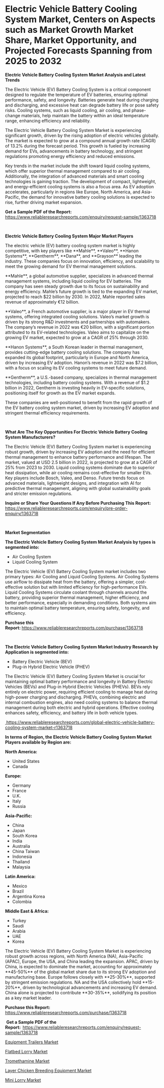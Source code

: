 <p><h1>Electric Vehicle Battery Cooling System Market, Centers on Aspects such as Market Growth Market Share, Market Opportunity, and Projected Forecasts Spanning from 2025 to 2032</h1></p><p><strong>Electric Vehicle Battery Cooling System Market Analysis and Latest Trends</strong></p>
<p><p>The Electric Vehicle (EV) Battery Cooling System is a critical component designed to regulate the temperature of EV batteries, ensuring optimal performance, safety, and longevity. Batteries generate heat during charging and discharging, and excessive heat can degrade battery life or pose safety risks. Cooling systems, such as liquid cooling, air cooling, and phase-change materials, help maintain the battery within an ideal temperature range, enhancing efficiency and reliability.</p><p>The Electric Vehicle Battery Cooling System Market is experiencing significant growth, driven by the rising adoption of electric vehicles globally. The market is expected to grow at a compound annual growth rate (CAGR) of 13.2% during the forecast period. This growth is fueled by increasing demand for EVs, advancements in battery technology, and stringent regulations promoting energy efficiency and reduced emissions.</p><p>Key trends in the market include the shift toward liquid cooling systems, which offer superior thermal management compared to air cooling. Additionally, the integration of advanced materials and smart cooling technologies is gaining traction. The development of compact, lightweight, and energy-efficient cooling systems is also a focus area. As EV adoption accelerates, particularly in regions like Europe, North America, and Asia-Pacific, the demand for innovative battery cooling solutions is expected to rise, further driving market expansion.</p></p>
<p><strong>Get a Sample PDF of the Report:&nbsp;</strong> <a href="https://www.reliableresearchreports.com/enquiry/request-sample/1363718?utm_campaign=24&utm_medium=2&utm_source=Github&utm_content=ia&utm_term=22012025&utm_id=electric-vehicle-battery-cooling-system">https://www.reliableresearchreports.com/enquiry/request-sample/1363718</a></p>
<p>&nbsp;</p>
<p><strong>Electric Vehicle Battery Cooling System Major Market Players</strong></p>
<p><p>The electric vehicle (EV) battery cooling system market is highly competitive, with key players like **Mahle**, **Valeo**, **Hanon Systems**, **Gentherm**, **Dana**, and **Grayson** leading the industry. These companies focus on innovation, efficiency, and scalability to meet the growing demand for EV thermal management solutions.</p><p>**Mahle**, a global automotive supplier, specializes in advanced thermal management systems, including liquid cooling for EV batteries. The company has seen steady growth due to its focus on sustainability and energy efficiency. Mahle’s future growth is tied to the expanding EV market, projected to reach $22 billion by 2030. In 2022, Mahle reported sales revenue of approximately €12 billion.</p><p>**Valeo**, a French automotive supplier, is a major player in EV thermal systems, offering integrated cooling solutions. Valeo’s market growth is driven by its strong R&D investments and partnerships with automakers. The company’s revenue in 2022 was €20 billion, with a significant portion attributed to its EV-related technologies. Valeo aims to capitalize on the growing EV market, expected to grow at a CAGR of 25% through 2030.</p><p>**Hanon Systems**, a South Korean leader in thermal management, provides cutting-edge battery cooling solutions. The company has expanded its global footprint, particularly in Europe and North America, driven by increasing EV adoption. Hanon’s revenue in 2022 was $7.2 billion, with a focus on scaling its EV cooling systems to meet future demand.</p><p>**Gentherm**, a U.S.-based company, specializes in thermal management technologies, including battery cooling systems. With a revenue of $1.2 billion in 2022, Gentherm is investing heavily in EV-specific solutions, positioning itself for growth as the EV market expands.</p><p>These companies are well-positioned to benefit from the rapid growth of the EV battery cooling system market, driven by increasing EV adoption and stringent thermal efficiency requirements.</p></p>
<p>&nbsp;</p>
<p><strong>What Are The Key Opportunities For Electric Vehicle Battery Cooling System Manufacturers?</strong></p>
<p><p>The Electric Vehicle (EV) Battery Cooling System market is experiencing robust growth, driven by increasing EV adoption and the need for efficient thermal management to enhance battery performance and lifespan. The market, valued at USD 2.5 billion in 2022, is projected to grow at a CAGR of 25% from 2023 to 2030. Liquid cooling systems dominate due to superior heat dissipation, while air cooling remains cost-effective for smaller EVs. Key players include Bosch, Valeo, and Denso. Future trends focus on advanced materials, lightweight designs, and integration with AI for predictive thermal management, aligning with global sustainability goals and stricter emission regulations.</p></p>
<p><strong>Inquire or Share Your Questions If Any Before Purchasing This Report:</strong> <a href="https://www.reliableresearchreports.com/enquiry/pre-order-enquiry/1363718?utm_campaign=24&utm_medium=2&utm_source=Github&utm_content=ia&utm_term=22012025&utm_id=electric-vehicle-battery-cooling-system">https://www.reliableresearchreports.com/enquiry/pre-order-enquiry/1363718</a></p>
<p>&nbsp;</p>
<p><strong>Market Segmentation</strong></p>
<p><strong>The Electric Vehicle Battery Cooling System Market Analysis by types is segmented into:</strong></p>
<p><ul><li>Air Cooling System</li><li>Liquid Cooling System</li></ul></p>
<p><p>The Electric Vehicle (EV) Battery Cooling System market includes two primary types: Air Cooling and Liquid Cooling Systems. Air Cooling Systems use airflow to dissipate heat from the battery, offering a simpler, cost-effective solution but with limited efficiency for high-performance EVs. Liquid Cooling Systems circulate coolant through channels around the battery, providing superior thermal management, higher efficiency, and better performance, especially in demanding conditions. Both systems aim to maintain optimal battery temperature, ensuring safety, longevity, and efficiency.</p></p>
<p><strong>Purchase this Report:&nbsp;</strong><a href="https://www.reliableresearchreports.com/purchase/1363718?utm_campaign=24&utm_medium=2&utm_source=Github&utm_content=ia&utm_term=22012025&utm_id=electric-vehicle-battery-cooling-system">https://www.reliableresearchreports.com/purchase/1363718</a></p>
<p>&nbsp;</p>
<p><strong>The Electric Vehicle Battery Cooling System Market Industry Research by Application is segmented into:</strong></p>
<p><ul><li>Battery Electric Vehicle (BEV)</li><li>Plug-in Hybrid Electric Vehicle (PHEV)</li></ul></p>
<p><p>The Electric Vehicle (EV) Battery Cooling System Market is crucial for maintaining optimal battery performance and longevity in Battery Electric Vehicles (BEVs) and Plug-in Hybrid Electric Vehicles (PHEVs). BEVs rely entirely on electric power, requiring efficient cooling to manage heat during high-power charging and discharging. PHEVs, combining electric and internal combustion engines, also need cooling systems to balance thermal management during both electric and hybrid operations. Effective cooling enhances safety, efficiency, and battery life in both vehicle types.</p></p>
<p><a href="https://www.reliableresearchreports.com/global-electric-vehicle-battery-cooling-system-market-r1363718?utm_campaign=24&utm_medium=2&utm_source=Github&utm_content=ia&utm_term=22012025&utm_id=electric-vehicle-battery-cooling-system">&nbsp;https://www.reliableresearchreports.com/global-electric-vehicle-battery-cooling-system-market-r1363718</a></p>
<p><strong>In terms of Region, the Electric Vehicle Battery Cooling System Market Players available by Region are:</strong></p>
<p>
    <p> <strong> North America: </strong>
        <ul>
            <li>United States</li>
            <li>Canada</li>
        </ul>
        </p> 
    <p> <strong> Europe: </strong>
        <ul>
            <li>Germany</li>
            <li>France</li>
            <li>U.K.</li>
            <li>Italy</li>
            <li>Russia</li>
        </ul>
        </p> 
    <p> <strong> Asia-Pacific: </strong>
        <ul>
            <li>China</li>
            <li>Japan</li>
            <li>South Korea</li>
            <li>India</li>
            <li>Australia</li>
            <li>China Taiwan</li>
            <li>Indonesia</li>
            <li>Thailand</li>
            <li>Malaysia</li>
        </ul>
        </p> 
    <p> <strong> Latin America: </strong>
        <ul>
            <li>Mexico</li>
            <li>Brazil</li>
            <li>Argentina Korea</li>
            <li>Colombia</li>
        </ul>
        </p> 
    <p> <strong> Middle East & Africa: </strong>
        <ul>
            <li>Turkey</li>
            <li>Saudi</li>
            <li>Arabia</li>
            <li>UAE</li>
            <li>Korea</li>
        </ul>
    </p>
    </p>
<p><p>The Electric Vehicle (EV) Battery Cooling System Market is experiencing robust growth across regions, with North America (NA), Asia-Pacific (APAC), Europe, the USA, and China leading the expansion. APAC, driven by China, is expected to dominate the market, accounting for approximately **45-50%** of the global market share due to its strong EV adoption and manufacturing base. Europe follows closely with **25-30%**, supported by stringent emission regulations. NA and the USA collectively hold **15-20%**, driven by technological advancements and increasing EV demand. China alone is projected to contribute **30-35%**, solidifying its position as a key market leader.</p></p>
<p><strong>Purchase this Report: </strong><a href="https://www.reliableresearchreports.com/purchase/1363718?utm_campaign=24&utm_medium=2&utm_source=Github&utm_content=ia&utm_term=22012025&utm_id=electric-vehicle-battery-cooling-system">https://www.reliableresearchreports.com/purchase/1363718</a></p>
<p>&nbsp;<strong>Get a Sample PDF of the Report:&nbsp;&nbsp;</strong><a href="https://www.reliableresearchreports.com/enquiry/request-sample/1363718?utm_campaign=24&utm_medium=2&utm_source=Github&utm_content=ia&utm_term=22012025&utm_id=electric-vehicle-battery-cooling-system">https://www.reliableresearchreports.com/enquiry/request-sample/1363718</a></p>
<p><strong></strong></p>
<p><p><a href="https://www.linkedin.com/pulse/equipment-trailers-market-trends-assessmentthe-markets-present-37bne?utm_campaign=24&utm_medium=2&utm_source=Github&utm_content=ia&utm_term=22012025&utm_id=electric-vehicle-battery-cooling-system">Equipment Trailers Market</a></p><p><a href="https://github.com/jerhoskinson197676/Market-Research-Report-List-1/blob/main/flatbed-lorry-market.md?utm_campaign=24&utm_medium=2&utm_source=Github&utm_content=ia&utm_term=22012025&utm_id=electric-vehicle-battery-cooling-system">Flatbed Lorry Market</a></p><p><a href="https://www.linkedin.com/pulse/tromethamine-market-size-continuously-growing-cagr-lo9jc?utm_campaign=24&utm_medium=2&utm_source=Github&utm_content=ia&utm_term=22012025&utm_id=electric-vehicle-battery-cooling-system">Tromethamine Market</a></p><p><a href="https://www.linkedin.com/pulse/unlocking-insights-layer-chicken-breeding-equipment-market-2025-2032-qy9be?utm_campaign=24&utm_medium=2&utm_source=Github&utm_content=ia&utm_term=22012025&utm_id=electric-vehicle-battery-cooling-system">Layer Chicken Breeding Equipment Market</a></p><p><a href="https://github.com/JosephineMcguire65/Market-Research-Report-List-1/blob/main/mini-lorry-market.md?utm_campaign=24&utm_medium=2&utm_source=Github&utm_content=ia&utm_term=22012025&utm_id=electric-vehicle-battery-cooling-system">Mini Lorry Market</a></p></p>